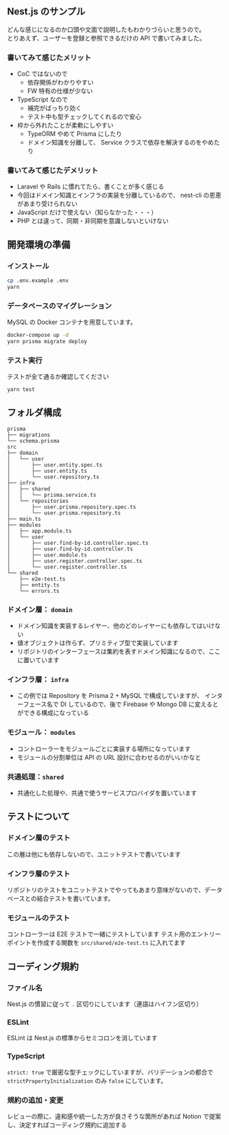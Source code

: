 ## Nest.js のサンプル

どんな感じになるのか口頭や文面で説明したもわかりづらいと思うので。  
とりあえず、ユーザーを登録と参照できるだけの API で書いてみました。

### 書いてみて感じたメリット

* CoC ではないので
  * 依存関係がわかりやすい
  * FW 特有の仕様が少ない
* TypeScript なので
  * 補完がばっちり効く
  * テスト中も型チェックしてくれるので安心
* 枠から外れたことが柔軟にしやすい
  * TypeORM やめて Prisma にしたり
  * ドメイン知識を分離して、 Service クラスで依存を解決するのをやめたり

### 書いてみて感じたデメリット

* Laravel や Rails に慣れてたら、書くことが多く感じる
* 今回はドメイン知識とインフラの実装を分離しているので、 nest-cli の恩恵があまり受けられない
* JavaScript だけで使えない（知らなかった・・・）
* PHP とは違って、同期・非同期を意識しないといけない
  
## 開発環境の準備

### インストール

```bash
cp .env.example .env
yarn
```

### データベースのマイグレーション

MySQL の Docker コンテナを用意しています。

```bash
docker-compose up -d
yarn prisma migrate deploy
```

### テスト実行

テストが全て通るか確認してください

```bash
yarn test
```

## フォルダ構成

```
prisma
├── migrations
└── schema.prisma
src
├── domain
│   └── user
│       ├── user.entity.spec.ts
│       ├── user.entity.ts
│       └── user.repository.ts
├── infra
│   ├── shared
│   │   └── prisma.service.ts
│   └── repositories
│       ├── user.prisma.repository.spec.ts
│       └── user.prisma.repository.ts
├── main.ts
├── modules
│   ├── app.module.ts
│   └── user
│       ├── user.find-by-id.controller.spec.ts
│       ├── user.find-by-id.controller.ts
│       ├── user.module.ts
│       ├── user.register.controller.spec.ts
│       └── user.register.controller.ts
└── shared
    ├── e2e-test.ts
    ├── entity.ts
    └── errors.ts

```

### ドメイン層： `domain`
* ドメイン知識を実装するレイヤー、他のどのレイヤーにも依存してはいけない
* 値オブジェクトは作らず、プリミティブ型で実装しています
* リポジトリのインターフェースは集約を表すドメイン知識になるので、ここに置いています

### インフラ層： `infra`
* この例では Repository を Prisma 2 + MySQL で構成していますが、 インターフェース名で DI しているので、後で Firebase や Mongo DB に変えるとができる構成になっている

### モジュール： `modules`
* コントローラーをモジュールごとに実装する場所になっています
* モジュールの分割単位は API の URL 設計に合わせるのがいいかなと

### 共通処理：`shared`
* 共通化した処理や、共通で使うサービスプロバイダを置いています

## テストについて
### ドメイン層のテスト
この層は他にも依存しないので、ユニットテストで書いています

### インフラ層のテスト
リポジトリのテストをユニットテストでやってもあまり意味がないので、データベースとの結合テストを書いています。

### モジュールのテスト
コントローラーは E2E テストで一緒にテストしています
テスト用のエントリーポイントを作成する関数を `src/shared/e2e-test.ts` に入れてます

## コーディング規約
### ファイル名
Nest.js の慣習に従って `.` 区切りにしています（連語はハイフン区切り）

### ESLint
ESLint は Nest.js の標準からセミコロンを消しています

### TypeScript
`strict: true` で厳密な型チェックにしていますが、バリデーションの都合で `strictPropertyInitialization` のみ `false` にしています。

### 規約の追加・変更
レビューの際に、違和感や統一した方が良さそうな箇所があれば Notion で提案し、決定すればコーディング規約に追加する
